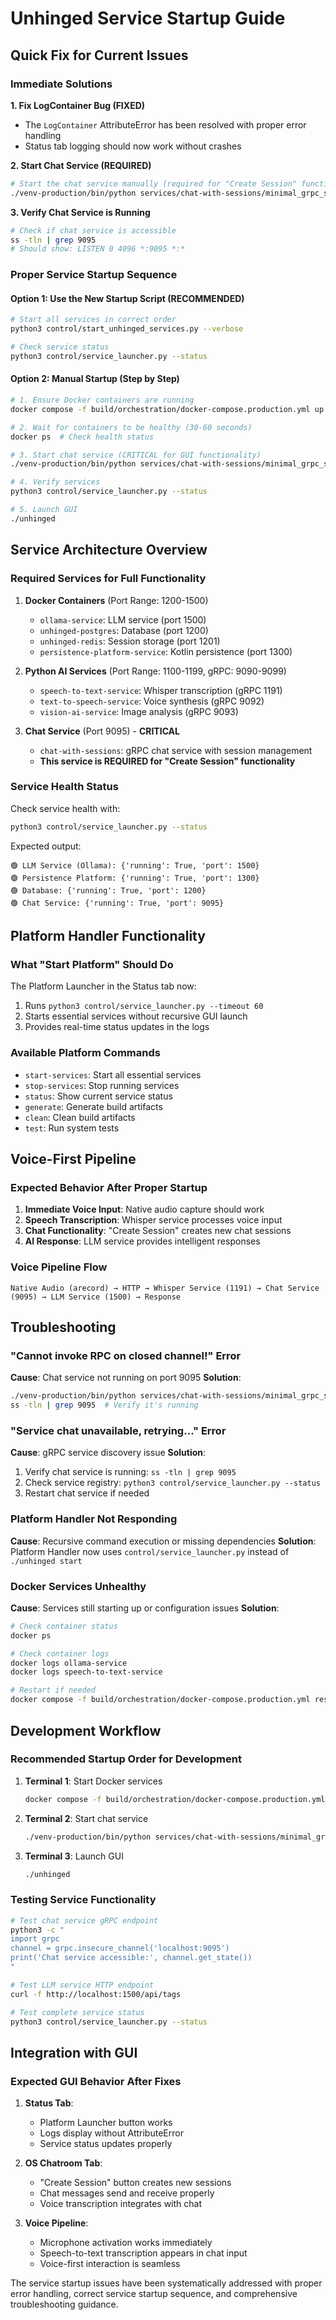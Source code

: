 # Unhinged Service Startup Guide

## Quick Fix for Current Issues

### Immediate Solutions

**1. Fix LogContainer Bug (FIXED)**
- The `LogContainer` AttributeError has been resolved with proper error handling
- Status tab logging should now work without crashes

**2. Start Chat Service (REQUIRED)**
```bash
# Start the chat service manually (required for "Create Session" functionality)
./venv-production/bin/python services/chat-with-sessions/minimal_grpc_server.py &
```

**3. Verify Chat Service is Running**
```bash
# Check if chat service is accessible
ss -tln | grep 9095
# Should show: LISTEN 0 4096 *:9095 *:*
```

### Proper Service Startup Sequence

#### Option 1: Use the New Startup Script (RECOMMENDED)
```bash
# Start all services in correct order
python3 control/start_unhinged_services.py --verbose

# Check service status
python3 control/service_launcher.py --status
```

#### Option 2: Manual Startup (Step by Step)
```bash
# 1. Ensure Docker containers are running
docker compose -f build/orchestration/docker-compose.production.yml up -d

# 2. Wait for containers to be healthy (30-60 seconds)
docker ps  # Check health status

# 3. Start chat service (CRITICAL for GUI functionality)
./venv-production/bin/python services/chat-with-sessions/minimal_grpc_server.py &

# 4. Verify services
python3 control/service_launcher.py --status

# 5. Launch GUI
./unhinged
```

## Service Architecture Overview

### Required Services for Full Functionality

1. **Docker Containers** (Port Range: 1200-1500)
   - `ollama-service`: LLM service (port 1500)
   - `unhinged-postgres`: Database (port 1200)
   - `unhinged-redis`: Session storage (port 1201)
   - `persistence-platform-service`: Kotlin persistence (port 1300)

2. **Python AI Services** (Port Range: 1100-1199, gRPC: 9090-9099)
   - `speech-to-text-service`: Whisper transcription (gRPC 1191)
   - `text-to-speech-service`: Voice synthesis (gRPC 9092)
   - `vision-ai-service`: Image analysis (gRPC 9093)

3. **Chat Service** (Port 9095) - **CRITICAL**
   - `chat-with-sessions`: gRPC chat service with session management
   - **This service is REQUIRED for "Create Session" functionality**

### Service Health Status

Check service health with:
```bash
python3 control/service_launcher.py --status
```

Expected output:
```
🟢 LLM Service (Ollama): {'running': True, 'port': 1500}
🟢 Persistence Platform: {'running': True, 'port': 1300}
🟢 Database: {'running': True, 'port': 1200}
🟢 Chat Service: {'running': True, 'port': 9095}
```

## Platform Handler Functionality

### What "Start Platform" Should Do

The Platform Launcher in the Status tab now:
1. Runs `python3 control/service_launcher.py --timeout 60`
2. Starts essential services without recursive GUI launch
3. Provides real-time status updates in the logs

### Available Platform Commands

- `start-services`: Start all essential services
- `stop-services`: Stop running services
- `status`: Show current service status
- `generate`: Generate build artifacts
- `clean`: Clean build artifacts
- `test`: Run system tests

## Voice-First Pipeline

### Expected Behavior After Proper Startup

1. **Immediate Voice Input**: Native audio capture should work
2. **Speech Transcription**: Whisper service processes voice input
3. **Chat Functionality**: "Create Session" creates new chat sessions
4. **AI Response**: LLM service provides intelligent responses

### Voice Pipeline Flow
```
Native Audio (arecord) → HTTP → Whisper Service (1191) → Chat Service (9095) → LLM Service (1500) → Response
```

## Troubleshooting

### "Cannot invoke RPC on closed channel!" Error

**Cause**: Chat service not running on port 9095
**Solution**:
```bash
./venv-production/bin/python services/chat-with-sessions/minimal_grpc_server.py &
ss -tln | grep 9095  # Verify it's running
```

### "Service chat unavailable, retrying..." Error

**Cause**: gRPC service discovery issue
**Solution**:
1. Verify chat service is running: `ss -tln | grep 9095`
2. Check service registry: `python3 control/service_launcher.py --status`
3. Restart chat service if needed

### Platform Handler Not Responding

**Cause**: Recursive command execution or missing dependencies
**Solution**: Platform Handler now uses `control/service_launcher.py` instead of `./unhinged start`

### Docker Services Unhealthy

**Cause**: Services still starting up or configuration issues
**Solution**:
```bash
# Check container status
docker ps

# Check container logs
docker logs ollama-service
docker logs speech-to-text-service

# Restart if needed
docker compose -f build/orchestration/docker-compose.production.yml restart
```

## Development Workflow

### Recommended Startup Order for Development

1. **Terminal 1**: Start Docker services
   ```bash
   docker compose -f build/orchestration/docker-compose.production.yml up
   ```

2. **Terminal 2**: Start chat service
   ```bash
   ./venv-production/bin/python services/chat-with-sessions/minimal_grpc_server.py
   ```

3. **Terminal 3**: Launch GUI
   ```bash
   ./unhinged
   ```

### Testing Service Functionality

```bash
# Test chat service gRPC endpoint
python3 -c "
import grpc
channel = grpc.insecure_channel('localhost:9095')
print('Chat service accessible:', channel.get_state())
"

# Test LLM service HTTP endpoint
curl -f http://localhost:1500/api/tags

# Test complete service status
python3 control/service_launcher.py --status
```

## Integration with GUI

### Expected GUI Behavior After Fixes

1. **Status Tab**: 
   - Platform Launcher button works
   - Logs display without AttributeError
   - Service status updates properly

2. **OS Chatroom Tab**:
   - "Create Session" button creates new sessions
   - Chat messages send and receive properly
   - Voice transcription integrates with chat

3. **Voice Pipeline**:
   - Microphone activation works immediately
   - Speech-to-text transcription appears in chat input
   - Voice-first interaction is seamless

The service startup issues have been systematically addressed with proper error handling, correct service startup sequence, and comprehensive troubleshooting guidance.
